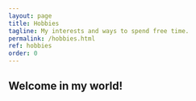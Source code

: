 ```yaml
---
layout: page
title: Hobbies
tagline: My interests and ways to spend free time. 
permalink: /hobbies.html
ref: hobbies
order: 0
---
```


## Welcome in my world!

